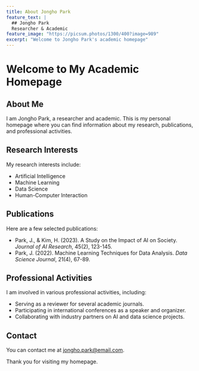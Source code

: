 ```yaml
---
title: About Jongho Park
feature_text: |
  ## Jongho Park
  Researcher & Academic
feature_image: "https://picsum.photos/1300/400?image=989"
excerpt: "Welcome to Jongho Park's academic homepage"
---
```


# Welcome to My Academic Homepage

## About Me

I am Jongho Park, a researcher and academic. This is my personal homepage where you can find information about my research, publications, and professional activities.

## Research Interests

My research interests include:

- Artificial Intelligence
- Machine Learning
- Data Science
- Human-Computer Interaction

## Publications

Here are a few selected publications:

- Park, J., & Kim, H. (2023). A Study on the Impact of AI on Society. *Journal of AI Research*, 45(2), 123-145.
- Park, J. (2022). Machine Learning Techniques for Data Analysis. *Data Science Journal*, 21(4), 67-89.

## Professional Activities

I am involved in various professional activities, including:

- Serving as a reviewer for several academic journals.
- Participating in international conferences as a speaker and organizer.
- Collaborating with industry partners on AI and data science projects.

## Contact

You can contact me at [jongho.park@email.com](mailto:jongho.park@email.com).

Thank you for visiting my homepage.

